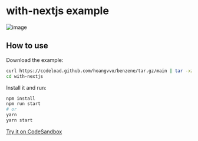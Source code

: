 # with-nextjs example

![image](https://user-images.githubusercontent.com/40987398/110251442-041fd280-7fb3-11eb-8ffd-7c44ec7c3bd7.png)

## How to use

Download the example:

```bash
curl https://codeload.github.com/hoangvvo/benzene/tar.gz/main | tar -xz --strip=2 benzene-main/examples/with-nextjs
cd with-nextjs
```

Install it and run:

```bash
npm install
npm run start
# or
yarn
yarn start
```

[Try it on CodeSandbox](https://codesandbox.io/s/github/hoangvvo/benzene/tree/main/examples/with-nextjs)